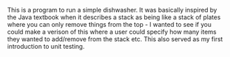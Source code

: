 This is a program to run a simple dishwasher. It was basically inspired by the Java textbook when it describes a stack as being like a stack of plates where you can only remove things from the top - I wanted to see if you could make a verison of this where a user could specify how many items they wanted to add/remove from the stack etc. This also served as my first introduction to unit testing.   
